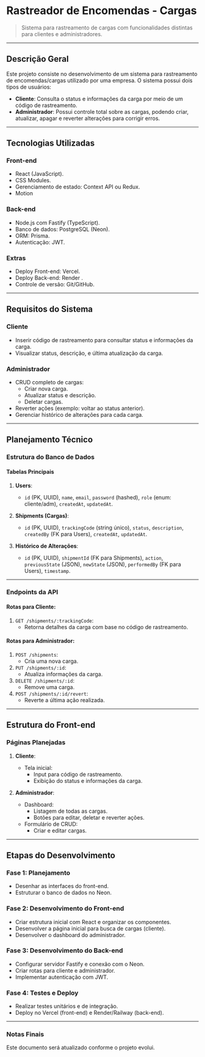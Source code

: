 # **Rastreador de Encomendas - Cargas**
> Sistema para rastreamento de cargas com funcionalidades distintas para clientes e administradores.

---

## **Descrição Geral**
Este projeto consiste no desenvolvimento de um sistema para rastreamento de encomendas/cargas utilizado por uma empresa. O sistema possui dois tipos de usuários:  
- **Cliente**: Consulta o status e informações da carga por meio de um código de rastreamento.  
- **Administrador**: Possui controle total sobre as cargas, podendo criar, atualizar, apagar e reverter alterações para corrigir erros.

---

## **Tecnologias Utilizadas**
### **Front-end**  
- React (JavaScript).  
- CSS Modules.  
- Gerenciamento de estado: Context API ou Redux.
- Motion

### **Back-end**  
- Node.js com Fastify (TypeScript).  
- Banco de dados: PostgreSQL (Neon).  
- ORM: Prisma.  
- Autenticação: JWT.  

### **Extras**  
- Deploy Front-end: Vercel.  
- Deploy Back-end: Render .  
- Controle de versão: Git/GitHub.

---

## **Requisitos do Sistema**
### **Cliente**
- Inserir código de rastreamento para consultar status e informações da carga.  
- Visualizar status, descrição, e última atualização da carga.  

### **Administrador**
- CRUD completo de cargas:
  - Criar nova carga.  
  - Atualizar status e descrição.  
  - Deletar cargas.  
- Reverter ações (exemplo: voltar ao status anterior).  
- Gerenciar histórico de alterações para cada carga.  

---

## **Planejamento Técnico**
### **Estrutura do Banco de Dados**
#### Tabelas Principais
1. **Users**:  
   - `id` (PK, UUID), `name`, `email`, `password` (hashed), `role` (enum: cliente/adm), `createdAt`, `updatedAt`.

2. **Shipments (Cargas)**:  
   - `id` (PK, UUID), `trackingCode` (string único), `status`, `description`, `createdBy` (FK para Users), `createdAt`, `updatedAt`.

3. **Histórico de Alterações**:  
   - `id` (PK, UUID), `shipmentId` (FK para Shipments), `action`, `previousState` (JSON), `newState` (JSON), `performedBy` (FK para Users), `timestamp`.

---

### **Endpoints da API**
#### Rotas para Cliente:
1. `GET /shipments/:trackingCode`:  
   - Retorna detalhes da carga com base no código de rastreamento.  

#### Rotas para Administrador:
1. `POST /shipments`:  
   - Cria uma nova carga.  
2. `PUT /shipments/:id`:  
   - Atualiza informações da carga.  
3. `DELETE /shipments/:id`:  
   - Remove uma carga.  
4. `POST /shipments/:id/revert`:  
   - Reverte a última ação realizada.

---

## **Estrutura do Front-end**
### **Páginas Planejadas**
1. **Cliente**:
   - Tela inicial:
     - Input para código de rastreamento.  
     - Exibição do status e informações da carga.  

2. **Administrador**:
   - Dashboard:
     - Listagem de todas as cargas.  
     - Botões para editar, deletar e reverter ações.  
   - Formulário de CRUD:
     - Criar e editar cargas.

---

## **Etapas do Desenvolvimento**
### **Fase 1: Planejamento**  
- Desenhar as interfaces do front-end.  
- Estruturar o banco de dados no Neon.  

### **Fase 2: Desenvolvimento do Front-end**  
- Criar estrutura inicial com React e organizar os componentes.  
- Desenvolver a página inicial para busca de cargas (cliente).  
- Desenvolver o dashboard do administrador.

### **Fase 3: Desenvolvimento do Back-end**  
- Configurar servidor Fastify e conexão com o Neon.  
- Criar rotas para cliente e administrador.  
- Implementar autenticação com JWT.

### **Fase 4: Testes e Deploy**  
- Realizar testes unitários e de integração.  
- Deploy no Vercel (front-end) e Render/Railway (back-end).

---

### **Notas Finais**
Este documento será atualizado conforme o projeto evolui.

